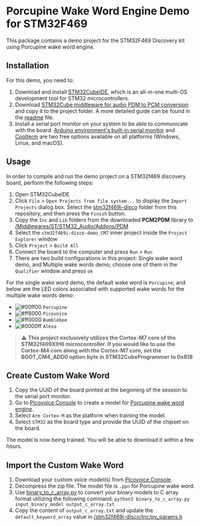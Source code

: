 
# Porcupine Wake Word Engine Demo for STM32F469

This package contains a demo project for the STM32F469 Discovery kit using Porcupine wake word engine. 

## Installation

For this demo, you need to: 
1. Download and install [STM32CubeIDE](https://www.st.com/en/development-tools/stm32cubeide.html), which is an all-in-one multi-OS development tool for STM32 microcontrollers.
1. Download [STM32Cube middleware for audio PDM to PCM conversion](https://www.st.com/en/licensed-software/audiopdm-mw.html) and copy it to the project folder. A more detailed guide can be found in the [readme](./stm32f469i-disco/Middlewares/ST/STM32_Audio/Addons/PDM/readme.txt) file.
1. Install a serial port monitor on your system to be able to communicate with the board. [Arduino environment's built-in serial monitor](https://www.arduino.cc/en/software) and [Coolterm](https://freeware.the-meiers.org/) are two free options available on all platforms (Windows, Linux, and macOS).

## Usage

In order to compile and run the demo project on a STM32f469 discovery board, perform the following steps:

1. Open STM32CubeIDE
2. Click `File` > `Open Projects from file system...` to display the `Import Projects` dialog box. Select the [stm32f469i-disco](./stm32f469i-disco) folder from this repository, and then press the `Finish` button.
3. Copy the `Inc` and `Lib` folders from the downloaded **PCM2PDM** library to [/Middlewares/ST/STM32_Audio/Addons/PDM](./stm32f469i-disco/Middlewares/ST/STM32_Audio/Addons/PDM)
4. Select the `stm32f469i-disco-demo_CM7` inner project inside the `Project Explorer` window
5. Click `Project` > `Build All`
6. Connect the board to the computer and press `Run` > `Run`
7. There are two build configurations in this project: Single wake word demo, and Multiple wake words demo; choose one of them in the `Qualifier` window and press `ok`

For the single wake word demo, the default wake word is `Porcupine`; and below are the LED colors associated with supported wake words for the multiple wake words demo:

- ![#00ff00](https://via.placeholder.com/15/00ff00/000000?text=+) `Porcupine`
- ![#ff8000](https://via.placeholder.com/15/ff8000/000000?text=+) `Picovoice`
- ![#ff0000](https://via.placeholder.com/15/ff0000/000000?text=+) `Bumblebee`
- ![#0000ff](https://via.placeholder.com/15/0000ff/000000?text=+) `Alexa`

> :warning: **This project exclusively utilizes the Cortex-M7 core of the STM32f469XIH6 microcontroller. If you would like to use the Cortex-M4 core along with the Cortex-M7 core, set the BOOT_CM4_ADD0 option byte in STM32CubeProgrammer to 0x818**

## Create Custom Wake Word

1. Copy the UUID of the board printed at the beginning of the session to the serial port monitor.
2. Go to [Picovoice Console](https://console.picovoice.ai/) to create a model for [Porcupine wake word engine](https://picovoice.ai/docs/quick-start/console-porcupine/).
3. Select `Arm Cortex-M` as the platform when training the model.
4. Select `STM32` as the board type and provide the UUID of the chipset on the board.

The model is now being trained. You will be able to download it within a few hours.

## Import the Custom Wake Word

1. Download your custom voice model(s) from [Picovoice Console](https://console.picovoice.ai/).
2. Decompress the zip file. The model file is `.ppn` for Porcupine wake word.
3. Use [binary_to_c_array.py](https://github.com/Picovoice/picovoice/tree/master/resources/scripts/binary_to_c_array.py) to convert your binary models to C array format  utilizing the following command:
`python3 binary_to_c_array.py input_binary_model output_c_array.txt`
1. Copy the content of `output_c_array.txt` and update the `default_keyword_array` value in [/stm32f469i-disco/Inc/pv_params.h](./stm32f469i-disco/Inc/pv_params.h)
 
